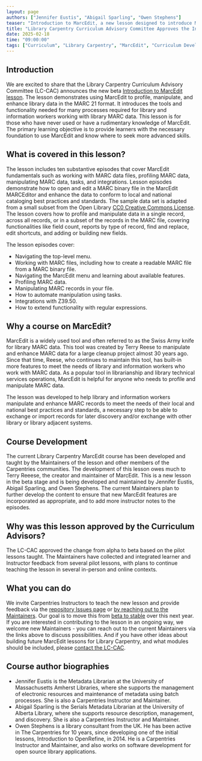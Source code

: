 ```yaml
---
layout: page
authors: ["Jennifer Eustis", "Abigail Sparling", "Owen Stephens"]  
teaser: "Introduction to MarcEdit, a new lesson designed to introduce MarcEdit tools and features to profile, manipulate, and enhance MARC library data."
title: "Library Carpentry Curriculum Advisory Committee Approves the Introduction to MarcEdit lesson"
date: 2025-02-18
time: "09:00:00"
tags: ["Curriculum", "Library Carpentry", "MarcEdit", "Curriculum Development"]
---
```


## Introduction

We are excited to share that the Library Carpentry Curriculum Advisory Committee (LC-CAC) announces the new beta [Introduction to MarcEdit lesson](https://librarycarpentry.github.io/lc-marcedit/). 
The lesson demonstrates using MarcEdit to profile, manipulate, and enhance library data in the MARC 21 format. It introduces the tools and functionality needed for many processes required for library and information workers working with library MARC data. This lesson is for those who have never used or have a rudimentary knowledge of MarcEdit. The primary learning objective is to provide learners with the necessary foundation to use MarcEdit and know where to seek more advanced skills. 

## What is covered in this lesson?

The lesson includes ten substantive episodes that cover MarcEdit fundamentals such as working with MARC data files, profiling MARC data, manipulating MARC data, tasks, and integrations. Lesson episodes demonstrate how to open and edit a MARC binary file in the MarcEdit MARCEditor and enhance the data to conform to local and national cataloging best practices and standards. The sample data set is adapted from a small subset from the Open Library [CC0 Creative Commons License](https://creativecommons.org/publicdomain/zero/1.0/). The lesson covers how to profile and manipulate data in a single record, across all records, or in a subset of the records in the MARC file, covering functionalities like field count, reports by type of record, find and replace, edit shortcuts, and adding or building new fields. 

The lesson episodes cover:

- Navigating the top-level menu.
- Working with MARC files, including how to create a readable MARC file from a MARC binary file.
- Navigating the MarcEdit menu and learning about available features.
- Profiling MARC data.
- Manipulating MARC records in your file.
- How to automate manipulation using tasks.
- Integrations with Z39.50.
- How to extend functionality with regular expressions.

## Why a course on MarcEdit?

MarcEdit is a widely used tool and often referred to as the Swiss Army knife for library MARC data. This tool was created by Terry Reese to manipulate and enhance MARC data for a large cleanup project almost 30 years ago. Since that time, Reese, who continues to maintain this tool, has built-in more features to meet the needs of library and information workers who work with MARC data. As a popular tool in librarianship and library technical services operations, MarcEdit is helpful for anyone who needs to profile and manipulate MARC data.

The lesson was developed to help library and information workers manipulate and enhance MARC records to meet the needs of their local and national best practices and standards, a necessary step to be able to exchange or import records for later discovery and/or exchange with other library or library adjacent systems. 

## Course Development

The current Library Carpentry MarcEdit course has been developed and taught by the Maintainers of the lesson and other members of the Carpentries communities. The development of this lesson owes much to Terry Reeese, the creator and maintainer of MarcEdit. 
This is a new lesson in the beta stage and is being developed and maintained by Jennifer Eustis, Abigail Sparling, and Owen Stephens. The current Maintainers plan to further develop the content to ensure that new MarcEdit features are incorporated as appropriate, and to add more instructor notes to the episodes.

## Why was this lesson approved by the Curriculum Advisors?
The LC-CAC approved the change from alpha to beta based on the pilot lessons taught. The Maintainers have collected and integrated learner and Instructor feedback from several pilot lessons, with plans to continue teaching the lesson in several in-person and online contexts.

## What you can do
We invite Carpentries Instructors to teach the new lesson and provide feedback via the [repository Issues page](https://github.com/LibraryCarpentry/lc-marcedit/issues) or [by reaching out to the Maintainers](https://github.com/LibraryCarpentry/lc-marcedit/blob/main/CONTRIBUTING.md). Our goal is to move this from [beta to stable](https://carpentries.github.io/lesson-development-training/19-operations.html#the-lesson-life-cycle) over this next year. If you are interested in contributing to the lesson in an ongoing way, we welcome new Maintainers - you can reach out to the current Maintainers via the links above to discuss possibilities. And if you have other ideas about building future MarcEdit lessons for Library Carpentry, and what modules should be included, please [contact the LC-CAC](https://github.com/LibraryCarpentry/curriculum-advisors?tab=readme-ov-file#how-to-contact-the-curriculum-advisory-committee). 

## Course author biographies
- Jennifer Eustis is the Metadata Librarian at the University of Massachusetts Amherst Libraries, where she supports the management of electronic resources and maintenance of metadata using batch processes. She is also a Carpentries Instructor and Maintainer.
- Abigail Sparling is the Serials Metadata Librarian at the University of Alberta Library, where she supports resource description, management, and discovery. She is also a Carpentries Instructor and Maintainer.
- Owen Stephens is a library consultant from the UK. He has been active in The Carpentries for 10 years, since developing one of the initial lessons, Introduction to OpenRefine, in 2014. He is a Carpentries Instructor and Maintainer, and also works on software development for open source library applications.
